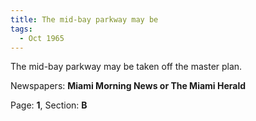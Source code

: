 ```yaml
---  
title: The mid-bay parkway may be  
tags:  
  - Oct 1965  
---  
```

  
The mid-bay parkway may be taken off the master plan.  
  
Newspapers: **Miami Morning News or The Miami Herald**  
  
Page: **1**, Section: **B** 
